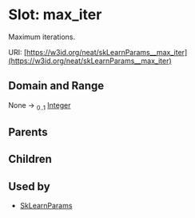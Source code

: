 
# Slot: max_iter


Maximum iterations.

URI: [https://w3id.org/neat/skLearnParams__max_iter](https://w3id.org/neat/skLearnParams__max_iter)


## Domain and Range

None &#8594;  <sub>0..1</sub> [Integer](types/Integer.md)

## Parents


## Children


## Used by

 * [SkLearnParams](SkLearnParams.md)
